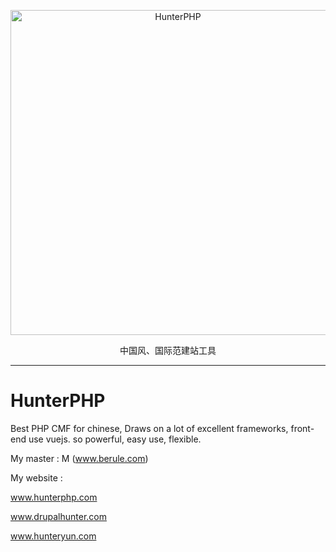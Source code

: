 <p align="center">
  <a href="http://www.hunterphp.com">
    <img src="http://hunterphp.com/theme/hunter/assets/images/logo-big.png" alt="HunterPHP" width="520">
  </a>
</p>
<p align="center">
  中国风、国际范建站工具
</p>

---

# HunterPHP
Best PHP CMF for chinese, Draws on a lot of excellent frameworks, front-end use vuejs.  so powerful, easy use,  flexible.

My master : M (www.berule.com)

My website :

www.hunterphp.com

www.drupalhunter.com

www.hunteryun.com
